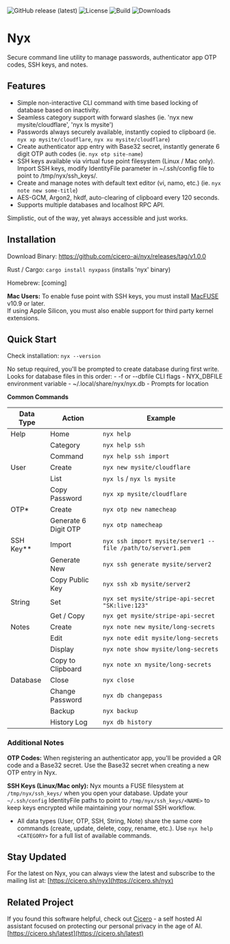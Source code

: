 
![GitHub release (latest)](https://img.shields.io/github/v/release/cicero-ai/nyx)
![License](https://img.shields.io/github/license/cicero-ai/nyx)
![Build](https://img.shields.io/github/actions/workflow/status/cicero-ai/nyx/ci.yml)
![Downloads](https://img.shields.io/github/downloads/cicero-ai/nyx/total)

# Nyx

Secure command line utility to manage passwords, authenticator app OTP codes, SSH keys, and notes.

## Features

* Simple non-interactive CLI command with time based locking of database based on inactivity.
* Seamless category support with forward slashes (ie. 'nyx new mysite/cloudflare', 'nyx ls mysite')
* Passwords always securely available, instantly copied to clipboard (ie. `nyx xp mysite/cloudflare`, `nyx xu mysite/cloudflare`)
* Create authenticator app entry with Base32 secret, instantly generate 6 digit OTP auth codes (ie. `nyx otp site-name`)
* SSH keys available via virtual fuse point filesystem (Linux / Mac only).  Import SSH keys, modify IdentityFile parameter in ~/.ssh/config file to point to /tmp/nyx/ssh_keys/<NAME>.
* Create and manage notes with default text editor (vi, namo, etc.) (ie. `nyx note new some-title`)
* AES-GCM, Argon2, hkdf, auto-clearing of clipboard every 120 seconds.
* Supports multiple databases and localhost RPC API.

Simplistic, out of the way, yet always accessible and just works.


## Installation

Download Binary: https://github.com/cicero-ai/nyx/releases/tag/v1.0.0

Rust / Cargo:  `cargo install nyxpass`  (installs 'nyx' binary)

Homebrew:  [coming]

**Mac Users:** To enable fuse point with SSH keys, you must install [MacFUSE](https://macfuse.github.io/) v10.9 or later.  
If using Apple Silicon, you must also enable support for third party kernel extensions.


## Quick Start

Check installation: 
    `nyx --version`

No setup required, you'll be prompted to create database during first write.  Looks for database files in this order:
    - -f or --dbfile CLI flags
    - NYX_DBFILE environment variable
    - ~/.local/share/nyx/nyx.db
    - Prompts for location


**Common Commands**

Data Type | Action | Example
----------| ----------| ----------
Help | Home | `nyx help`
&nbsp; | Category | `nyx help ssh`
&nbsp; | Command | `nyx help ssh import`
User | Create | `nyx new mysite/cloudflare`
&nbsp; | List | `nyx ls` / `nyx ls mysite`
&nbsp; | Copy Password | `nyx xp mysite/cloudflare`
OTP* | Create | `nyx otp new namecheap`
&nbsp; | Generate 6 Digit OTP | `nyx otp namecheap`
SSH Key** | Import | `nyx ssh import mysite/server1 --file /path/to/server1.pem`
&nbsp; | Generate New | `nyx ssh generate mysite/server2`
&nbsp; | Copy Public Key | `nyx ssh xb mysite/server2`
String | Set | `nyx set mysite/stripe-api-secret "SK:live:123"`
&nbsp; | Get / Copy | `nyx get mysite/stripe-api-secret`
Notes | Create | `nyx note new mysite/long-secrets`
&nbsp; | Edit | `nyx note edit mysite/long-secrets`
&nbsp; | Display | `nyx note show mysite/long-secrets`
&nbsp; | Copy to Clipboard | `nyx note xn mysite/long-secrets`
Database | Close | `nyx close`
&nbsp; | Change Password | `nyx db changepass`
&nbsp; | Backup | `nyx backup`
&nbsp; | History Log | `nyx db history`

### Additional Notes

**OTP Codes:** When registering an authenticator app, you'll be provided a QR code 
and a Base32 secret. Use the Base32 secret when creating a new OTP entry in Nyx.

**SSH Keys (Linux/Mac only):** Nyx mounts a FUSE filesystem at `/tmp/nyx/ssh_keys/` 
when you open your database. Update your `~/.ssh/config` IdentityFile paths to 
point to `/tmp/nyx/ssh_keys/<NAME>` to keep keys encrypted while maintaining your 
normal SSH workflow.

* All data types (User, OTP, SSH, String, Note) share the same core commands (create, update, delete, copy, rename, etc.). Use `nyx help <CATEGORY>` for a full list of available commands.


## Stay Updated

For the latest on Nyx, you can always view the latest and subscribe to the mailing list at: [https://cicero.sh/nyx](https://cicero.sh/nyx)

## Related Project

If you found this software helpful, check out [Cicero](https://cicero.sh/latest) - a self hosted AI assistant 
focused on protecting our personal privacy in the age of AI.
    [https://cicero.sh/latest](https://cicero.sh/latest)


